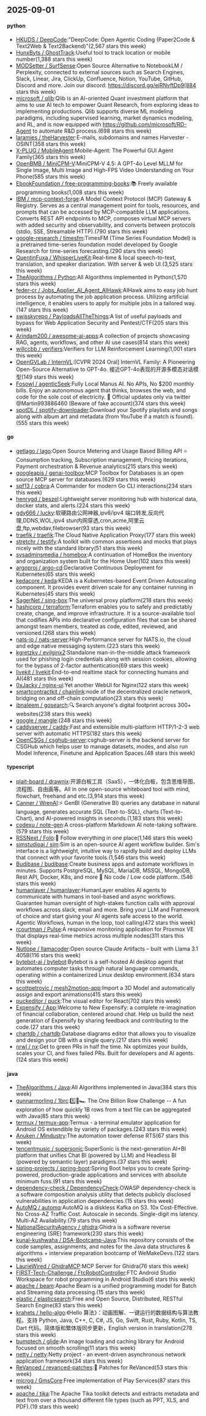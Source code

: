 ## 2025-09-01

#### python
* [HKUDS / DeepCode](https://github.com/HKUDS/DeepCode):"DeepCode: Open Agentic Coding (Paper2Code & Text2Web & Text2Backend)"(2,567 stars this week)
* [HunxByts / GhostTrack](https://github.com/HunxByts/GhostTrack):Useful tool to track location or mobile number(1,388 stars this week)
* [MODSetter / SurfSense](https://github.com/MODSetter/SurfSense):Open Source Alternative to NotebookLM / Perplexity, connected to external sources such as Search Engines, Slack, Linear, Jira, ClickUp, Confluence, Notion, YouTube, GitHub, Discord and more. Join our discord: https://discord.gg/ejRNvftDp9(884 stars this week)
* [microsoft / qlib](https://github.com/microsoft/qlib):Qlib is an AI-oriented Quant investment platform that aims to use AI tech to empower Quant Research, from exploring ideas to implementing productions. Qlib supports diverse ML modeling paradigms, including supervised learning, market dynamics modeling, and RL, and is now equipped with https://github.com/microsoft/RD-Agent to automate R&D process.(698 stars this week)
* [laramies / theHarvester](https://github.com/laramies/theHarvester):E-mails, subdomains and names Harvester - OSINT(358 stars this week)
* [X-PLUG / MobileAgent](https://github.com/X-PLUG/MobileAgent):Mobile-Agent: The Powerful GUI Agent Family(365 stars this week)
* [OpenBMB / MiniCPM-V](https://github.com/OpenBMB/MiniCPM-V):MiniCPM-V 4.5: A GPT-4o Level MLLM for Single Image, Multi Image and High-FPS Video Understanding on Your Phone(585 stars this week)
* [EbookFoundation / free-programming-books](https://github.com/EbookFoundation/free-programming-books):📚 Freely available programming books(1,008 stars this week)
* [IBM / mcp-context-forge](https://github.com/IBM/mcp-context-forge):A Model Context Protocol (MCP) Gateway & Registry. Serves as a central management point for tools, resources, and prompts that can be accessed by MCP-compatible LLM applications. Converts REST API endpoints to MCP, composes virtual MCP servers with added security and observability, and converts between protocols (stdio, SSE, Streamable HTTP).(790 stars this week)
* [google-research / timesfm](https://github.com/google-research/timesfm):TimesFM (Time Series Foundation Model) is a pretrained time-series foundation model developed by Google Research for time-series forecasting.(290 stars this week)
* [QuentinFuxa / WhisperLiveKit](https://github.com/QuentinFuxa/WhisperLiveKit):Real-time & local speech-to-text, translation, and speaker diarization. With server & web UI.(3,525 stars this week)
* [TheAlgorithms / Python](https://github.com/TheAlgorithms/Python):All Algorithms implemented in Python(1,570 stars this week)
* [feder-cr / Jobs_Applier_AI_Agent_AIHawk](https://github.com/feder-cr/Jobs_Applier_AI_Agent_AIHawk):AIHawk aims to easy job hunt process by automating the job application process. Utilizing artificial intelligence, it enables users to apply for multiple jobs in a tailored way.(147 stars this week)
* [swisskyrepo / PayloadsAllTheThings](https://github.com/swisskyrepo/PayloadsAllTheThings):A list of useful payloads and bypass for Web Application Security and Pentest/CTF(205 stars this week)
* [Arindam200 / awesome-ai-apps](https://github.com/Arindam200/awesome-ai-apps):A collection of projects showcasing RAG, agents, workflows, and other AI use cases(814 stars this week)
* [willccbb / verifiers](https://github.com/willccbb/verifiers):Verifiers for LLM Reinforcement Learning(1,001 stars this week)
* [OpenGVLab / InternVL](https://github.com/OpenGVLab/InternVL):[CVPR 2024 Oral] InternVL Family: A Pioneering Open-Source Alternative to GPT-4o. 接近GPT-4o表现的开源多模态对话模型(149 stars this week)
* [Fosowl / agenticSeek](https://github.com/Fosowl/agenticSeek):Fully Local Manus AI. No APIs, No $200 monthly bills. Enjoy an autonomous agent that thinks, browses the web, and code for the sole cost of electricity. 🔔 Official updates only via twitter @Martin993886460 (Beware of fake account)(374 stars this week)
* [spotDL / spotify-downloader](https://github.com/spotDL/spotify-downloader):Download your Spotify playlists and songs along with album art and metadata (from YouTube if a match is found).(555 stars this week)

#### go
* [getlago / lago](https://github.com/getlago/lago):Open Source Metering and Usage Based Billing API ⭐️ Consumption tracking, Subscription management, Pricing iterations, Payment orchestration & Revenue analytics(215 stars this week)
* [googleapis / genai-toolbox](https://github.com/googleapis/genai-toolbox):MCP Toolbox for Databases is an open source MCP server for databases.(629 stars this week)
* [spf13 / cobra](https://github.com/spf13/cobra):A Commander for modern Go CLI interactions(234 stars this week)
* [henrygd / beszel](https://github.com/henrygd/beszel):Lightweight server monitoring hub with historical data, docker stats, and alerts.(224 stars this week)
* [gdy666 / lucky](https://github.com/gdy666/lucky):软硬路由公网神器,ipv6/ipv4 端口转发,反向代理,DDNS,WOL,ipv4 stun内网穿透,cron,acme,阿里云盘,ftp,webdav,filebrowser(93 stars this week)
* [traefik / traefik](https://github.com/traefik/traefik):The Cloud Native Application Proxy(177 stars this week)
* [stretchr / testify](https://github.com/stretchr/testify):A toolkit with common assertions and mocks that plays nicely with the standard library(51 stars this week)
* [sysadminsmedia / homebox](https://github.com/sysadminsmedia/homebox):A continuation of HomeBox the inventory and organization system built for the Home User(102 stars this week)
* [argoproj / argo-cd](https://github.com/argoproj/argo-cd):Declarative Continuous Deployment for Kubernetes(65 stars this week)
* [kedacore / keda](https://github.com/kedacore/keda):KEDA is a Kubernetes-based Event Driven Autoscaling component. It provides event driven scale for any container running in Kubernetes(45 stars this week)
* [SagerNet / sing-box](https://github.com/SagerNet/sing-box):The universal proxy platform(218 stars this week)
* [hashicorp / terraform](https://github.com/hashicorp/terraform):Terraform enables you to safely and predictably create, change, and improve infrastructure. It is a source-available tool that codifies APIs into declarative configuration files that can be shared amongst team members, treated as code, edited, reviewed, and versioned.(268 stars this week)
* [nats-io / nats-server](https://github.com/nats-io/nats-server):High-Performance server for NATS.io, the cloud and edge native messaging system.(223 stars this week)
* [kgretzky / evilginx2](https://github.com/kgretzky/evilginx2):Standalone man-in-the-middle attack framework used for phishing login credentials along with session cookies, allowing for the bypass of 2-factor authentication(69 stars this week)
* [livekit / livekit](https://github.com/livekit/livekit):End-to-end realtime stack for connecting humans and AI(481 stars this week)
* [0xJacky / nginx-ui](https://github.com/0xJacky/nginx-ui):Yet another WebUI for Nginx(122 stars this week)
* [smartcontractkit / chainlink](https://github.com/smartcontractkit/chainlink):node of the decentralized oracle network, bridging on and off-chain computation(23 stars this week)
* [ibnaleem / gosearch](https://github.com/ibnaleem/gosearch):🔍 Search anyone's digital footprint across 300+ websites(238 stars this week)
* [google / mangle](https://github.com/google/mangle):(248 stars this week)
* [caddyserver / caddy](https://github.com/caddyserver/caddy):Fast and extensible multi-platform HTTP/1-2-3 web server with automatic HTTPS(182 stars this week)
* [OpenCSGs / csghub-server](https://github.com/OpenCSGs/csghub-server):csghub-server is the backend server for CSGHub which helps user to manage datasets, modes, and also run Model Inference, Finetune and Application Spaces.(48 stars this week)

#### typescript
* [plait-board / drawnix](https://github.com/plait-board/drawnix):开源白板工具（SaaS），一体化白板，包含思维导图、流程图、自由画等。All in one open-source whiteboard tool with mind, flowchart, freehand and etc.(3,914 stars this week)
* [Canner / WrenAI](https://github.com/Canner/WrenAI):⚡️ GenBI (Generative BI) queries any database in natural language, generates accurate SQL (Text-to-SQL), charts (Text-to-Chart), and AI-powered insights in seconds.(1,183 stars this week)
* [codexu / note-gen](https://github.com/codexu/note-gen):A cross-platform Markdown AI note-taking software.(579 stars this week)
* [RSSNext / Folo](https://github.com/RSSNext/Folo):🧡 Follow everything in one place(1,146 stars this week)
* [simstudioai / sim](https://github.com/simstudioai/sim):Sim is an open-source AI agent workflow builder. Sim's interface is a lightweight, intuitive way to rapidly build and deploy LLMs that connect with your favorite tools.(1,546 stars this week)
* [Budibase / budibase](https://github.com/Budibase/budibase):Create business apps and automate workflows in minutes. Supports PostgreSQL, MySQL, MariaDB, MSSQL, MongoDB, Rest API, Docker, K8s, and more 🚀 No code / Low code platform..(546 stars this week)
* [humanlayer / humanlayer](https://github.com/humanlayer/humanlayer):HumanLayer enables AI agents to communicate with humans in tool-based and async workflows. Guarantee human oversight of high-stakes function calls with approval workflows across slack, email and more. Bring your LLM and Framework of choice and start giving your AI agents safe access to the world. Agentic Workflows, human in the loop, tool calling(472 stars this week)
* [rcourtman / Pulse](https://github.com/rcourtman/Pulse):A responsive monitoring application for Proxmox VE that displays real-time metrics across multiple nodes(311 stars this week)
* [Nutlope / llamacoder](https://github.com/Nutlope/llamacoder):Open source Claude Artifacts – built with Llama 3.1 405B(116 stars this week)
* [bytebot-ai / bytebot](https://github.com/bytebot-ai/bytebot):Bytebot is a self-hosted AI desktop agent that automates computer tasks through natural language commands, operating within a containerized Linux desktop environment.(634 stars this week)
* [scottpetrovic / mesh2motion-app](https://github.com/scottpetrovic/mesh2motion-app):Import a 3D Model and automatically assign and export animations(415 stars this week)
* [puckeditor / puck](https://github.com/puckeditor/puck):The visual editor for React(702 stars this week)
* [Expensify / App](https://github.com/Expensify/App):Welcome to New Expensify: a complete re-imagination of financial collaboration, centered around chat. Help us build the next generation of Expensify by sharing feedback and contributing to the code.(27 stars this week)
* [chartdb / chartdb](https://github.com/chartdb/chartdb):Database diagrams editor that allows you to visualize and design your DB with a single query.(217 stars this week)
* [nrwl / nx](https://github.com/nrwl/nx):Get to green PRs in half the time. Nx optimizes your builds, scales your CI, and fixes failed PRs. Built for developers and AI agents.(124 stars this week)

#### java
* [TheAlgorithms / Java](https://github.com/TheAlgorithms/Java):All Algorithms implemented in Java(384 stars this week)
* [gunnarmorling / 1brc](https://github.com/gunnarmorling/1brc):1️⃣🐝🏎️ The One Billion Row Challenge -- A fun exploration of how quickly 1B rows from a text file can be aggregated with Java(85 stars this week)
* [termux / termux-app](https://github.com/termux/termux-app):Termux - a terminal emulator application for Android OS extendible by variety of packages.(243 stars this week)
* [Anuken / Mindustry](https://github.com/Anuken/Mindustry):The automation tower defense RTS(67 stars this week)
* [tencentmusic / supersonic](https://github.com/tencentmusic/supersonic):SuperSonic is the next-generation AI+BI platform that unifies Chat BI (powered by LLM) and Headless BI (powered by semantic layer) paradigms.(37 stars this week)
* [spring-projects / spring-boot](https://github.com/spring-projects/spring-boot):Spring Boot helps you to create Spring-powered, production-grade applications and services with absolute minimum fuss.(91 stars this week)
* [dependency-check / DependencyCheck](https://github.com/dependency-check/DependencyCheck):OWASP dependency-check is a software composition analysis utility that detects publicly disclosed vulnerabilities in application dependencies.(15 stars this week)
* [AutoMQ / automq](https://github.com/AutoMQ/automq):AutoMQ is a diskless Kafka on S3. 10x Cost-Effective. No Cross-AZ Traffic Cost. Autoscale in seconds. Single-digit ms latency. Multi-AZ Availability.(79 stars this week)
* [NationalSecurityAgency / ghidra](https://github.com/NationalSecurityAgency/ghidra):Ghidra is a software reverse engineering (SRE) framework(230 stars this week)
* [kunal-kushwaha / DSA-Bootcamp-Java](https://github.com/kunal-kushwaha/DSA-Bootcamp-Java):This repository consists of the code samples, assignments, and notes for the Java data structures & algorithms + interview preparation bootcamp of WeMakeDevs.(122 stars this week)
* [LaurieWired / GhidraMCP](https://github.com/LaurieWired/GhidraMCP):MCP Server for Ghidra(76 stars this week)
* [FIRST-Tech-Challenge / FtcRobotController](https://github.com/FIRST-Tech-Challenge/FtcRobotController):FTC Android Studio Workspace for robot programming in Android Studio(6 stars this week)
* [apache / beam](https://github.com/apache/beam):Apache Beam is a unified programming model for Batch and Streaming data processing.(15 stars this week)
* [elastic / elasticsearch](https://github.com/elastic/elasticsearch):Free and Open Source, Distributed, RESTful Search Engine(83 stars this week)
* [krahets / hello-algo](https://github.com/krahets/hello-algo):《Hello 算法》：动画图解、一键运行的数据结构与算法教程。支持 Python, Java, C++, C, C#, JS, Go, Swift, Rust, Ruby, Kotlin, TS, Dart 代码。简体版和繁体版同步更新，English version in translation(278 stars this week)
* [bumptech / glide](https://github.com/bumptech/glide):An image loading and caching library for Android focused on smooth scrolling(11 stars this week)
* [netty / netty](https://github.com/netty/netty):Netty project - an event-driven asynchronous network application framework(34 stars this week)
* [ReVanced / revanced-patches](https://github.com/ReVanced/revanced-patches):🧩 Patches for ReVanced(53 stars this week)
* [microg / GmsCore](https://github.com/microg/GmsCore):Free implementation of Play Services(87 stars this week)
* [apache / tika](https://github.com/apache/tika):The Apache Tika toolkit detects and extracts metadata and text from over a thousand different file types (such as PPT, XLS, and PDF).(19 stars this week)
